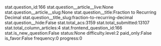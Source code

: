 stat.question_id:166
stat.question__article__live:None
stat.question__article__slug:None
stat.question__title:Fraction to Recurring Decimal
stat.question__title_slug:fraction-to-recurring-decimal
stat.question__hide:False
stat.total_acs:3159
stat.total_submitted:13107
stat.total_column_articles:4
stat.frontend_question_id:166
stat.is_new_question:False
status:None
difficulty.level:2
paid_only:False
is_favor:False
frequency:0
progress:0
